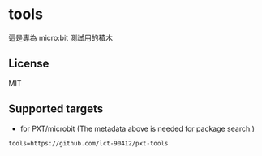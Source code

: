 # tools

這是專為 micro:bit 測試用的積木

## License

MIT

## Supported targets

* for PXT/microbit
(The metadata above is needed for package search.)

```package
tools=https://github.com/lct-90412/pxt-tools
```
